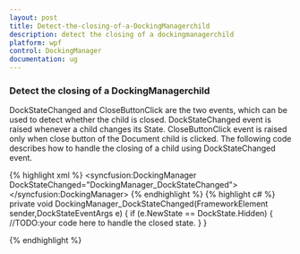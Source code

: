 ```yaml
---
layout: post
title: Detect-the-closing-of-a-DockingManagerchild
description: detect the closing of a dockingmanagerchild
platform: wpf
control: DockingManager
documentation: ug
---
```


### Detect the closing of a DockingManagerchild

DockStateChanged and CloseButtonClick are the two events, which can be used to detect whether the child is closed. DockStateChanged event is raised whenever a child changes its State. CloseButtonClick event is raised only when close button of the Document child is clicked. The following code describes how to handle the closing of a child using DockStateChanged event.



{% highlight xml %}
<syncfusion:DockingManager DockStateChanged="DockingManager_DockStateChanged">
<Grid/></syncfusion:DockingManager>
{% endhighlight %}
{% highlight c# %}
private void DockingManager_DockStateChanged(FrameworkElement sender,DockStateEventArgs e)
{
     if (e.NewState == DockState.Hidden)
     {
		//TODO:your code here to handle the closed state. 
	 }
}

{% endhighlight %}
